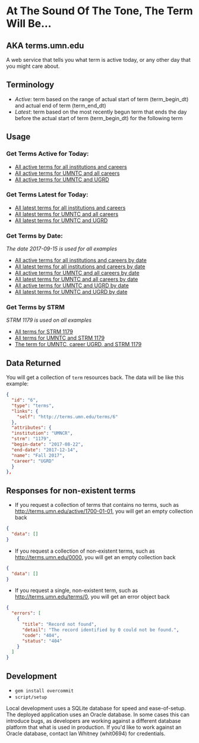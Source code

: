 # At The Sound Of The Tone, The Term Will Be...
## AKA terms.umn.edu

A web service that tells you what term is active today, or any other day that you might care about.

## Terminology

- _Active_: term based on the range of actual start of term (term_begin_dt) and actual end of term (term_end_dt)
- _Latest_: term based on the most recently begun term that ends the day before the actual start of term (term_begin_dt) for the following term

## Usage

### Get Terms Active for Today:
* [All active terms for all institutions and careers](http://terms.umn.edu/active/today)
* [All active terms for UMNTC and all careers](http://terms.umn.edu/umntc/active/today)
* [All active terms for UMNTC and UGRD](http://terms.umn.edu/umntc/ugrd/active/today)

### Get Terms Latest for Today:
* [All latest terms for all institutions and careers](http://terms.umn.edu/latest/today)
* [All latest terms for UMNTC and all careers](http://terms.umn.edu/umntc/latest/today)
* [All latest terms for UMNTC and UGRD](http://terms.umn.edu/umntc/ugrd/latest/today)

### Get Terms by Date: 
_The date 2017-09-15 is used for all examples_
* [All active terms for all institutions and careers by date](http://terms.umn.edu/active/2017-09-15)
* [All latest terms for all institutions and careers by date](http://terms.umn.edu/latest/2017-09-15)
* [All active terms for UMNTC and all careers by date](http://terms.umn.edu/umntc/active/2017-09-15)
* [All latest terms for UMNTC and all careers by date](http://terms.umn.edu/umntc/latest/2017-09-15)
* [All active terms for UMNTC and UGRD by date](http://terms.umn.edu/umntc/ugrd/active/2017-09-15)
* [All latest terms for UMNTC and UGRD by date](http://terms.umn.edu/umntc/ugrd/latest/2017-09-15)


### Get Terms by STRM
_STRM 1179 is used on all examples_
* [All terms for STRM 1179](http://terms.umn.edu/1179)
* [All terms for UMNTC and STRM 1179](http://terms.umn.edu/umntc/1179)
* [The term for UMNTC, career UGRD, and STRM 1179](http://terms.umn.edu/umntc/ugrd/1179)
## Data Returned

You will get a collection of `term` resources back. The data will be like this example:

```json
{
  "id": "6",
  "type": "terms",
  "links": {
    "self": "http://terms.umn.edu/terms/6"
  },
  "attributes": {
  "institution": "UMNCR",
  "strm": "1179",
  "begin-date": "2017-08-22",
  "end-date": "2017-12-14",
  "name": "Fall 2017",
  "career": "UGRD"
  }
},
```

## Responses for non-existent terms

- If you request a collection of terms that contains no terms, such as http://terms.umn.edu/active/1700-01-01, you will get an empty collection back

```json
{
  "data": []
}
```

- If you request a collection of non-existent terms, such as http://terms.umn.edu/0000, you will get an empty collection back

```json
{
  "data": []
}
```

- If you request a single, non-existent term, such as http://terms.umn.edu/terms/0, you will get an error object back

```json
{
  "errors": [
    {
      "title": "Record not found",
      "detail": "The record identified by 0 could not be found.",
      "code": "404",
      "status": "404"
    }
  ]
}
```

## Development
- `gem install overcommit`
- `script/setup` 

Local development uses a SQLite database for speed and ease-of-setup. The deployed application uses an Oracle database. In some cases this can introduce bugs, as developers are working against a different database platform that what is used in production. If you'd like to work against an Oracle database, contact Ian Whitney (whit0694) for credentials.

